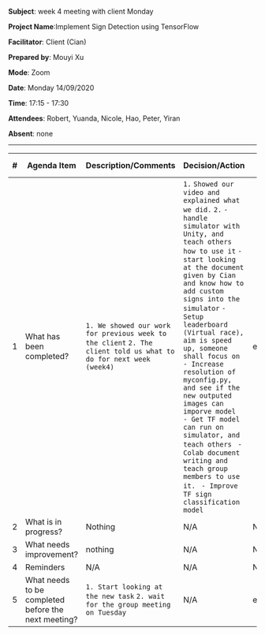 **Subject**: week 4 meeting with client Monday

**Project Name**:Implement Sign Detection using TensorFlow

**Facilitator**: Client (Cian)  

**Prepared by**: Mouyi Xu  

**Mode**: Zoom  

**Date**: Monday 14/09/2020  

**Time**: 17:15 - 17:30  

**Attendees**: Robert, Yuanda, Nicole, Hao, Peter, Yiran  

**Absent**: none

-----

| #   | Agenda Item                                         | Description/Comments                                                                                                                                                                                                                                                                                                                                                                                                                                                                                                                                                                                                                                                                                                    | Decision/Action                                                   | Who?         | Items for escalation |
| --- | --------------------------------------------------- | ----------------------------------------------------------------------------------------------------------------------------------------------------------------------------------------------------------------------------------------------------------------------------------------------------------------------------------------------------------------------------------------------------------------------------------------------------------------------------------------------------------------------------------------------------------------------------------------------------------------------------------------------------------------------------------------------------------------------- | ----------------------------------------------------------------- | ------------ | -------------------- |
| 1   | What has been completed?                            | `1. We showed our work for previous week to the client` `2. The client told us what to do for next week (week4)`                                                                                                                                                                                                                                                                                                                                                                                                                                                                                                                                                                                        | `1.` `Showed our video and explained what we did.`  `2.` `- handle simulator with Unity, and teach others how to use it` `- start looking at the document given by Cian and know how to add custom signs into the simulator` `- Setup leaderboard (Virtual race), aim is speed up, someone shall focus on ` `- Increase resolution of myconfig.py, and see if the new outputed images can imporve model ` `- Get TF model can run on simulator, and teach others ` `- Colab document writing and teach group members to use it. ` `- Improve TF sign classification model `                                                        | everyone          | n/a                  |
| 2   | What is in progress?                                | Nothing    | N/A                             | N/A    |  N/A                  |
| 3   | What needs improvement?                             | nothing | N/A | N/A | N/A                  |
| 4   | Reminders                                           | N/A                                                                                                                                                                                                                                                                                                                                                                                                                                                                                                                                                                                                                                                             | N/A                                | N/A     | N/A                  |
| 5   | What needs to be completed before the next meeting? | `1. Start looking at the new task` `2. wait for the group meeting on Tuesday`  | N/A               | everyone     | N/A                  |
